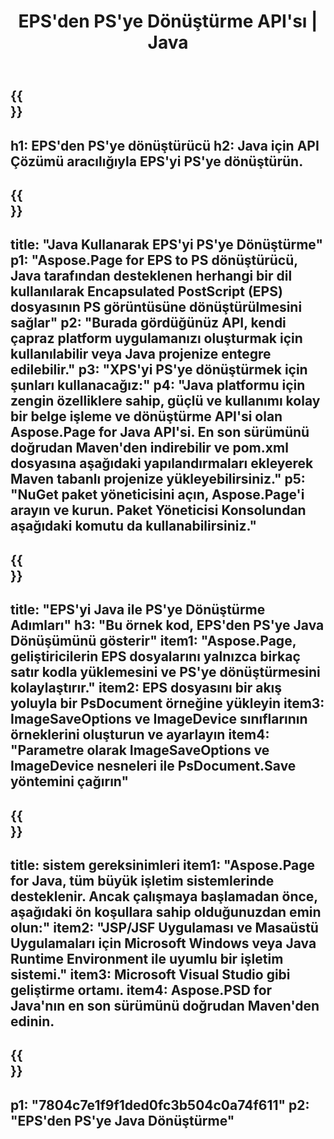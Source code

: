 ﻿---
translation: true
template: /_templates/_conversion-child-java.md
title: EPS'den PS'ye Dönüştürme API'sı | Java
url: /java/conversion/eps-to-ps/
description: EPS formatı için PS dosyasına örnek Java dönüştürme kodu. Herhangi bir Web veya Masaüstü Java tabanlı uygulamada EPS'yi PS'ye dönüştürmek için bu örnek kodu kullanın.
informat: EPS
outformat: PS
otherformats: XPS PS
---

{{<section banner>}}
---
h1: EPS'den PS'ye dönüştürücü
h2: Java için API Çözümü aracılığıyla EPS'yi PS'ye dönüştürün.
---

{{<section overview>}}
---
title: "Java Kullanarak EPS'yi PS'ye Dönüştürme"
p1: "Aspose.Page for EPS to PS dönüştürücü, Java tarafından desteklenen herhangi bir dil kullanılarak Encapsulated PostScript (EPS) dosyasının PS görüntüsüne dönüştürülmesini sağlar"
p2: "Burada gördüğünüz API, kendi çapraz platform uygulamanızı oluşturmak için kullanılabilir veya Java projenize entegre edilebilir."
p3: "XPS'yi PS'ye dönüştürmek için şunları kullanacağız:"
p4: "Java platformu için zengin özelliklere sahip, güçlü ve kullanımı kolay bir belge işleme ve dönüştürme API'si olan Aspose.Page for Java API'si. En son sürümünü doğrudan Maven'den indirebilir ve pom.xml dosyasına aşağıdaki yapılandırmaları ekleyerek Maven tabanlı projenize yükleyebilirsiniz."
p5: "NuGet paket yöneticisini açın, Aspose.Page'i arayın ve kurun. Paket Yöneticisi Konsolundan aşağıdaki komutu da kullanabilirsiniz."
---

{{<section feature1>}}
---
title: "EPS'yi Java ile PS'ye Dönüştürme Adımları"
h3: "Bu örnek kod, EPS'den PS'ye Java Dönüşümünü gösterir"
item1: "Aspose.Page, geliştiricilerin EPS dosyalarını yalnızca birkaç satır kodla yüklemesini ve PS'ye dönüştürmesini kolaylaştırır."
item2: EPS dosyasını bir akış yoluyla bir PsDocument örneğine yükleyin
item3: ImageSaveOptions ve ImageDevice sınıflarının örneklerini oluşturun ve ayarlayın
item4: "Parametre olarak ImageSaveOptions ve ImageDevice nesneleri ile PsDocument.Save yöntemini çağırın"
---

{{<section feature2>}}
---
title: sistem gereksinimleri
item1: "Aspose.Page for Java, tüm büyük işletim sistemlerinde desteklenir. Ancak çalışmaya başlamadan önce, aşağıdaki ön koşullara sahip olduğunuzdan emin olun:"
item2: "JSP/JSF Uygulaması ve Masaüstü Uygulamaları için Microsoft Windows veya Java Runtime Environment ile uyumlu bir işletim sistemi."
item3: Microsoft Visual Studio gibi geliştirme ortamı.
item4: Aspose.PSD for Java'nın en son sürümünü doğrudan Maven'den edinin.
---

{{<section gist>}}
---
p1: "7804c7e1f9f1ded0fc3b504c0a74f611"
p2: "EPS'den PS'ye Java Dönüştürme"
---

